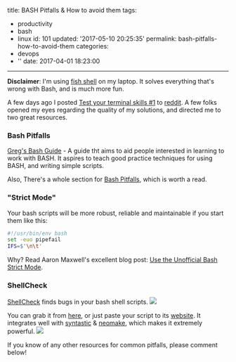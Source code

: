 title: BASH Pitfalls & How to avoid them
tags:
  - productivity
  - bash
  - linux
id: 101
updated: '2017-05-10 20:25:35'
permalink: bash-pitfalls-how-to-avoid-them
categories:
  - devops
  - ''
date: 2017-04-01 18:23:00
---

**Disclaimer**: I'm using [fish shell](https://fishshell.com/) on my laptop. It solves everything that's wrong with Bash, and is much more fun.

A few days ago I posted [Test your terminal skills #1](/2017/03/29/test-terminal-skills-1/) to [reddit](https://www.reddit.com/r/bash/comments/62espj/test_your_terminal_skills_1/). A few folks opened my eyes regarding the quality of my solutions, and directed me to two great resources.

### Bash Pitfalls

[Greg's Bash Guide](http://mywiki.wooledge.org/BashGuide) - A guide tht aims to aid people interested in learning to work with BASH. It aspires to teach good practice techniques for using BASH, and writing simple scripts.

Also, There's a whole section for [Bash Pitfalls](http://mywiki.wooledge.org/BashPitfalls), which is worth a read.

### "Strict Mode"


Your bash scripts will be more robust, reliable and maintainable if you start them like this:

```bash
#!/usr/bin/env bash
set -euo pipefail
IFS=$'\n\t'
```

Why? Read Aaron Maxwell's excellent blog post: [Use the Unofficial Bash Strict Mode](http://redsymbol.net/articles/unofficial-bash-strict-mode/).

### ShellCheck

[ShellCheck](https://github.com/koalaman/shellcheck) finds bugs in your bash shell scripts.
![](https://raw.githubusercontent.com/koalaman/shellcheck/master/doc/terminal.png)


You can grab it from [here](https://github.com/koalaman/shellcheck), or just paste your script to its [website](https://www.shellcheck.net).
It integrates well with [syntastic](https://github.com/vim-syntastic/syntastic) & [neomake](https://github.com/neomake/neomake), which makes it extremely powerful.
![](https://raw.githubusercontent.com/koalaman/shellcheck/master/doc/vim-syntastic.png)

If you know of any other resources for common pitfalls, please comment below!
